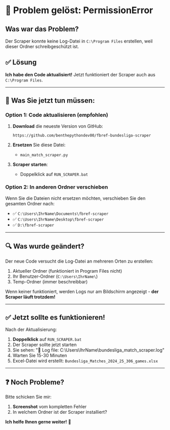 # 🔧 Problem gelöst: PermissionError

## Was war das Problem?

Der Scraper konnte keine Log-Datei in `C:\Program Files` erstellen, weil dieser Ordner schreibgeschützt ist.

## ✅ Lösung

**Ich habe den Code aktualisiert!** Jetzt funktioniert der Scraper auch aus `C:\Program Files`.

---

## 🚀 Was Sie jetzt tun müssen:

### Option 1: Code aktualisieren (empfohlen)

1. **Download** die neueste Version von GitHub:
   ```
   https://github.com/benthepythondev00/fbref-bundesliga-scraper
   ```

2. **Ersetzen** Sie diese Datei:
   - `main_match_scraper.py`

3. **Scraper starten**:
   - Doppelklick auf `RUN_SCRAPER.bat`

### Option 2: In anderen Ordner verschieben

Wenn Sie die Dateien nicht ersetzen möchten, verschieben Sie den gesamten Ordner nach:
- ✅ `C:\Users\IhrName\Documents\fbref-scraper`
- ✅ `C:\Users\IhrName\Desktop\fbref-scraper`
- ✅ `D:\fbref-scraper`

---

## 🔍 Was wurde geändert?

Der neue Code versucht die Log-Datei an mehreren Orten zu erstellen:
1. Aktueller Ordner (funktioniert in Program Files nicht)
2. Ihr Benutzer-Ordner (`C:\Users\IhrName\`)
3. Temp-Ordner (immer beschreibbar)

Wenn keiner funktioniert, werden Logs nur am Bildschirm angezeigt - **der Scraper läuft trotzdem!**

---

## ✅ Jetzt sollte es funktionieren!

Nach der Aktualisierung:
1. **Doppelklick** auf `RUN_SCRAPER.bat`
2. Der Scraper sollte jetzt starten
3. Sie sehen: "📝 Log file: C:\Users\IhrName\bundesliga_match_scraper.log"
4. Warten Sie 15-30 Minuten
5. Excel-Datei wird erstellt: `Bundesliga_Matches_2024_25_306_games.xlsx`

---

## ❓ Noch Probleme?

Bitte schicken Sie mir:
1. **Screenshot** vom kompletten Fehler
2. In welchem Ordner ist der Scraper installiert?

**Ich helfe Ihnen gerne weiter!** 🚀
